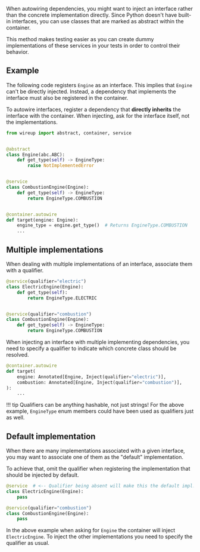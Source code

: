 When autowiring dependencies, you might want to inject an interface rather than 
the concrete implementation directly. Since Python doesn't have built-in interfaces, you can use classes
that are marked as abstract within the container.

This method makes testing easier as you can create dummy implementations of these services in your tests
in order to control their behavior.

## Example

The following code registers `Engine` as an interface. This implies that `Engine` can't be directly injected. 
Instead, a dependency that implements the interface must also be registered in the container.

To autowire interfaces, register a dependency that **directly inherits** the interface 
with the container. When injecting, ask for the interface itself, not the implementations.

```python
from wireup import abstract, container, service


@abstract
class Engine(abc.ABC):
    def get_type(self) -> EngineType:
        raise NotImplementedError


@service
class CombustionEngine(Engine):
    def get_type(self) -> EngineType:
        return EngineType.COMBUSTION


@container.autowire
def target(engine: Engine):
    engine_type = engine.get_type()  # Returns EngineType.COMBUSTION
    ...
```

## Multiple implementations

When dealing with multiple implementations of an interface, associate them with a qualifier.

```python
@service(qualifier="electric")
class ElectricEngine(Engine):
    def get_type(self):
        return EngineType.ELECTRIC


@service(qualifier="combustion")
class CombustionEngine(Engine):
    def get_type(self) -> EngineType:
        return EngineType.COMBUSTION
```

When injecting an interface with multiple implementing dependencies, you need to specify a qualifier to indicate 
which concrete class should be resolved.

```python
@container.autowire
def target(
    engine: Annotated[Engine, Inject(qualifier="electric")],
    combustion: Annotated[Engine, Inject(qualifier="combustion")],
):
    ...
```


!!! tip
    Qualifiers can be anything hashable, not just strings! For the above example, `EngineType` enum members
    could have been used as qualifiers just as well.

## Default implementation

When there are many implementations associated with a given interface, you may want to associate one of them as the
"default" implementation.

To achieve that, omit the qualifier when registering the implementation that should be injected by default.

```python
@service  # <-- Qualifier being absent will make this the default impl.
class ElectricEngine(Engine):
    pass

@service(qualifier="combustion")
class CombustionEngine(Engine):
    pass
```

In the above example when asking for `Engine` the container will inject `ElectricEngine`. To inject the other implementations 
you need to specify the qualifier as usual.
